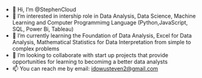 - 👋 Hi, I’m @StephenCloud
- 👀 I’m interested in intership role in Data Analysis, Data Science, Machine Learning and Computer Programmimg Language (Python,JavaScript, SQL, Power Bi, Tableau)  
- 🌱 I’m currently learning the Foundation of Data Analysis, Excel for Data Analysis, Mathematical Statistics for Data Interpretation from simple to complex problems 
- 💞️ I’m looking to collaborate with start up projects that provide opportunities for learning to becomimg a better data analysts 
- 📫 You can reach me by email: idowusteven2@gmail.com 

<!---
StephenCloud/StephenCloud is a ✨ special ✨ repository because its `README.md` (this file) appears on your GitHub profile.
You can click the Preview link to take a look at your changes.
--->
